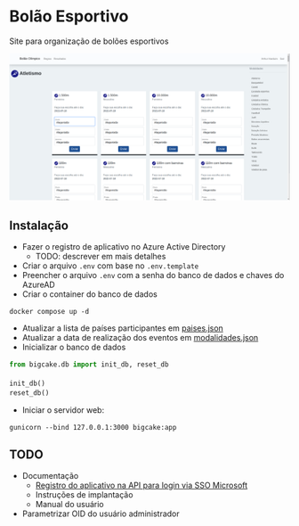 # Bolão Esportivo

Site para organização de bolões esportivos

![bigcake](bigcake.png)


## Instalação
- Fazer o registro de aplicativo no Azure Active Directory
  - TODO: descrever em mais detalhes
- Criar o arquivo `.env` com base no `.env.template`
- Preencher o arquivo `.env` com a senha do banco de dados e chaves do AzureAD
- Criar o container do banco de dados
 ```shell
 docker compose up -d
 ```
- Atualizar a lista de países participantes em [paises.json](config/paises.json)
- Atualizar a data de realização dos eventos em [modalidades.json](config/modalidades.json)
- Inicializar o banco de dados
 ```python
from bigcake.db import init_db, reset_db

init_db()
reset_db()
 ```
- Iniciar o servidor web:
```shell
gunicorn --bind 127.0.0.1:3000 bigcake:app
```

## TODO
- Documentação
  - [Registro do aplicativo na API para login via SSO Microsoft](https://docs.microsoft.com/en-us/samples/azure-samples/ms-identity-python-webapp/ms-identity-python-webapp/#step-2-register-the-sample-with-your-azure-active-directory-tenant)
  - Instruções de implantação
  - Manual do usuário
- Parametrizar OID do usuário administrador
